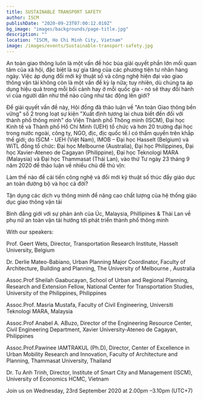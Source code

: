 ```yaml
---
title: SUSTAINABLE TRANSPORT SAFETY
author: ISCM
publishDate: "2020-09-23T07:00:12.010Z"
bg_image: "images/backgrounds/page-title.jpg"
description: ""
location: "ISCM, Ho Chi Minh City, Vietnam"
image: /images/events/Sustainable-transport-safety.jpg
---
```

<!--StartFragment-->

An toàn giao thông luôn là một vấn đề hóc búa giải quyết phần lớn mối quan tâm của xã hội, đặc biệt là sự gia tăng của các phương tiện tư nhân hàng ngày. Việc áp dụng đổi mới kỹ thuật số và công nghệ hiện đại vào giao thông vận tải không còn là một vấn đề kỳ lạ nữa; tuy nhiên, dù chúng ta áp dụng hiệu quả trong mỗi bối cảnh hay ở mỗi quốc gia - nó sẽ thay đổi hành vi của người dân như thế nào cũng như tác động lên giới?

Để giải quyết vấn đề này, Hội đồng đã thảo luận về "An toàn Giao thông bền vững" số 2 trong loạt sự kiện "Xuất định tương lai chưa biết đến đối với thành phố thông minh" do Viện Thành phố Thông minh (ISCM), Đại học Kinh tế và Thành phố Hồ Chí Minh (UEH) tổ chức và hơn 20 trường đại học trong nước ngoài, công ty, NGO, địc, địc quốc tế.l có thẩm quyền trên khắp thế giới; do ISCM - UEH (Việt Nam), IMOB – Đại học Hasselt (Belgium) và WiTL đồng tổ chức: Đại học Melbourne (Australia), Đại học Philippines, Đại học Xavier-Ateneo de Cagayan (Philippine), Đại học Teknologi MARA (Malaysia) và Đại học Thammasat (Thái Lan), vào thứ Tư ngày 23 tháng 9 năm 2020 để thảo luận về nhiều chủ đề thú vị̂n:

Làm thế nào để cải tiến công nghệ và đổi mới kỹ thuật số thúc đẩy giáo dục an toàn đường bộ và học cả đời?

Tận dụng các dịch vụ thông minh để nâng cao chất lượng của hệ thống giáo dục giao thông vận tải

Bình đẳng giới với sự phản ánh của Úc, Malaysia, Phillipines & Thái Lan về phụ nữ an toàn vận tải hướng tới phát triển thành phố thông minh

With our speakers:

Prof. Geert Wets, Director, Transportation Research Institute, Hasselt University, Belgium

Dr. Derlie Mateo-Babiano, Urban Planning Major Coordinator, Faculty of Architecture, Building and Planning, The University of Melbourne , Australia

Assoc.Prof Sheilah Gaabucayan, School of Urban and Regional Planning, Research and Extension Fellow, National Center for Transportation Studies, University of the Philippines, Philippines

Assoc.Prof. Masria Mustafa, Faculty of Civil Engineering, Universiti Teknologi MARA, Malaysia

Assoc.Prof Anabel A. ABuzo, Director of the Engineering Resource Center, Civil Engineering Department, Xavier University-Ateneo de Cagayan, Philippines

Assoc.Prof.Pawinee IAMTRAKUL (Ph.D), Director, Center of Excellence in Urban Mobility Research and Innovation, Faculty of Architecture and Planning, Thammasat University, Thailand

Dr. Tu Anh Trinh, Director, Institute of Smart City and Management (ISCM), University of Economics HCMC, Vietnam

Join us on Wednesday, 23rd September 2020 at 2.00pm –3.10pm (UTC+7)

<!--EndFragment-->